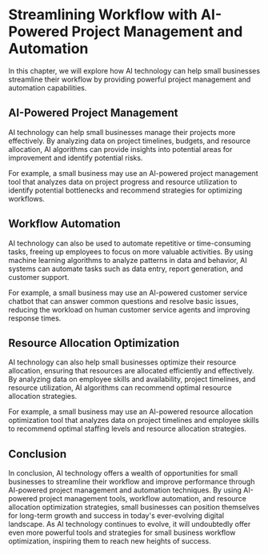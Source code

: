 Streamlining Workflow with AI-Powered Project Management and Automation
================================================================================================================================

In this chapter, we will explore how AI technology can help small businesses streamline their workflow by providing powerful project management and automation capabilities.

AI-Powered Project Management
-----------------------------

AI technology can help small businesses manage their projects more effectively. By analyzing data on project timelines, budgets, and resource allocation, AI algorithms can provide insights into potential areas for improvement and identify potential risks.

For example, a small business may use an AI-powered project management tool that analyzes data on project progress and resource utilization to identify potential bottlenecks and recommend strategies for optimizing workflows.

Workflow Automation
-------------------

AI technology can also be used to automate repetitive or time-consuming tasks, freeing up employees to focus on more valuable activities. By using machine learning algorithms to analyze patterns in data and behavior, AI systems can automate tasks such as data entry, report generation, and customer support.

For example, a small business may use an AI-powered customer service chatbot that can answer common questions and resolve basic issues, reducing the workload on human customer service agents and improving response times.

Resource Allocation Optimization
--------------------------------

AI technology can also help small businesses optimize their resource allocation, ensuring that resources are allocated efficiently and effectively. By analyzing data on employee skills and availability, project timelines, and resource utilization, AI algorithms can recommend optimal resource allocation strategies.

For example, a small business may use an AI-powered resource allocation optimization tool that analyzes data on project timelines and employee skills to recommend optimal staffing levels and resource allocation strategies.

Conclusion
----------

In conclusion, AI technology offers a wealth of opportunities for small businesses to streamline their workflow and improve performance through AI-powered project management and automation techniques. By using AI-powered project management tools, workflow automation, and resource allocation optimization strategies, small businesses can position themselves for long-term growth and success in today's ever-evolving digital landscape. As AI technology continues to evolve, it will undoubtedly offer even more powerful tools and strategies for small business workflow optimization, inspiring them to reach new heights of success.
